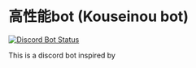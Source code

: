 # 高性能bot (Kouseinou bot)
[![Discord Bot Status](https://img.shields.io/badge/高性能bot-Online-%235865F2?style=flat-square)](你的機器人邀請連結)

This is a discord bot inspired by 

